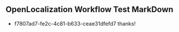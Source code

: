 ## OpenLocalization Workflow Test MarkDown
* f7807ad7-fe2c-4c81-b633-ceae31dfefd7 
thanks!<!--HONumber=Mar16_HO3-->
